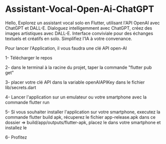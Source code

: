 # Assistant-Vocal-Open-Ai-ChatGPT
Hello, Explorez un assistant vocal solo en Flutter, utilisant l'API OpenAI avec ChatGPT et DALL-E. Dialoguez intelligemment avec ChatGPT, créez des images artistiques avec DALL-E. Interface conviviale pour des échanges textuels et créatifs en solo. Simplifiez l'IA à votre convenance.


Pour lancer l'Application, il vous faudra une clé API open-AI 

1- Télécharger le repos

2- dans le terminal à la racine du projet, taper la commande "flutter pub get"

3- placer votre clé API dans la variable openAIAPIKey dans le fichier lib/secrets.dart

4- Lancer l'application sur un emulateur ou votre smartphone avec la commande flutter run 

5- Si vous souhaiter installer l'application sur votre smartphone, executez la commande flutter build apk, récuperez le fichier app-release.apk dans ce dossier => build/app/outputs/flutter-apk, placez le dans votre smartphone et installez le 

6- Profitez
